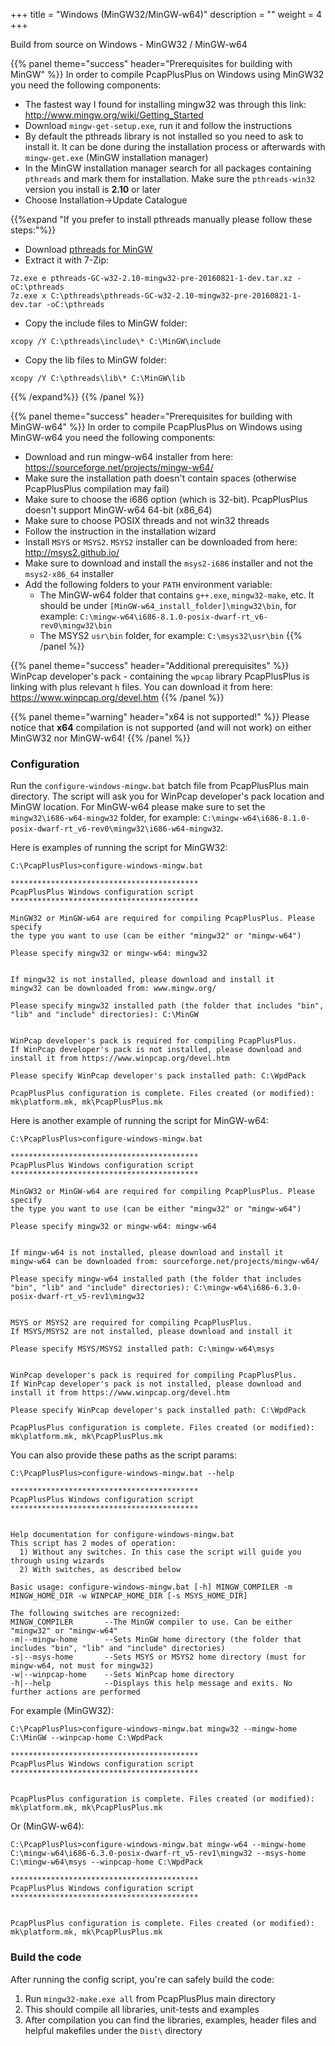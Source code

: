 +++
title = "Windows (MinGW32/MinGW-w64)"
description = ""
weight = 4
+++

Build from source on Windows - MinGW32 / MinGW-w64
<!--more-->

{{% panel theme="success" header="Prerequisites for building with MinGW" %}}
In order to compile PcapPlusPlus on Windows using MinGW32 you need the following components:

* The fastest way I found for installing mingw32 was through this link: <http://www.mingw.org/wiki/Getting_Started>
* Download `mingw-get-setup.exe`, run it and follow the instructions
* By default the pthreads library is not installed so you need to ask to install it. It can be done during the installation process or afterwards with `mingw-get.exe` (MinGW installation manager)
* In the MinGW installation manager search for all packages containing `pthreads` and mark them for installation. Make sure the `pthreads-win32` version you install is __2.10__ or later
* Choose Installation->Update Catalogue

{{%expand "If you prefer to install pthreads manually please follow these steps:"%}}

* Download [pthreads for MinGW](http://ftp.ntua.gr/mirror/mingw/MinGW/Base/pthreads-w32/pthreads-w32-2.10-pre-20160821-1/pthreads-GC-w32-2.10-mingw32-pre-20160821-1-dev.tar.xz)
* Extract it with 7-Zip:

```shell
7z.exe e pthreads-GC-w32-2.10-mingw32-pre-20160821-1-dev.tar.xz -oC:\pthreads
7z.exe x C:\pthreads\pthreads-GC-w32-2.10-mingw32-pre-20160821-1-dev.tar -oC:\pthreads
```

* Copy the include files to MinGW folder:

```shell
xcopy /Y C:\pthreads\include\* C:\MinGW\include
```

* Copy the lib files to MinGW folder:

```shell
xcopy /Y C:\pthreads\lib\* C:\MinGW\lib
```

{{% /expand%}}
{{% /panel %}}

{{% panel theme="success" header="Prerequisites for building with MinGW-w64" %}}
In order to compile PcapPlusPlus on Windows using MinGW-w64 you need the following components:

* Download and run mingw-w64 installer from here: <https://sourceforge.net/projects/mingw-w64/>
* Make sure the installation path doesn't contain spaces (otherwise PcapPlusPlus compilation may fail)
* Make sure to choose the i686 option (which is 32-bit). PcapPlusPlus doesn't support MinGW-w64 64-bit (x86_64)
* Make sure to choose POSIX threads and not win32 threads
* Follow the instruction in the installation wizard
* Install `MSYS` or `MSYS2`. `MSYS2` installer can be downloaded from here: <http://msys2.github.io/>
* Make sure to download and install the `msys2-i686` installer and not the `msys2-x86_64` installer
* Add the following folders to your `PATH` environment variable:
  * The MinGW-w64 folder that contains `g++.exe`, `mingw32-make`, etc. It should be under `[MinGW-w64_install_folder]\mingw32\bin`, for example: `C:\mingw-w64\i686-8.1.0-posix-dwarf-rt_v6-rev0\mingw32\bin`
  * The MSYS2 `usr\bin` folder, for example: `C:\msys32\usr\bin`
{{% /panel %}}

{{% panel theme="success" header="Additional prerequisites" %}}
WinPcap developer's pack - containing the `wpcap` library PcapPlusPlus is linking with plus relevant `h` files. You can download it from here: <https://www.winpcap.org/devel.htm>
{{% /panel %}}

{{% panel theme="warning" header="x64 is not supported!" %}}
Please notice that __x64__ compilation is not supported (and will not work) on either MinGW32 nor MinGW-w64!
{{% /panel %}}

### Configuration

Run the `configure-windows-mingw.bat` batch file from PcapPlusPlus main directory. The script will ask you for WinPcap developer's pack location and MinGW location. For MinGW-w64 please make sure to set the `mingw32\i686-w64-mingw32` folder, for example: `C:\mingw-w64\i686-8.1.0-posix-dwarf-rt_v6-rev0\mingw32\i686-w64-mingw32`.

Here is examples of running the script for MinGW32:

```shell
C:\PcapPlusPlus>configure-windows-mingw.bat

******************************************
PcapPlusPlus Windows configuration script
******************************************

MinGW32 or MinGW-w64 are required for compiling PcapPlusPlus. Please specify
the type you want to use (can be either "mingw32" or "mingw-w64")

Please specify mingw32 or mingw-w64: mingw32


If mingw32 is not installed, please download and install it
mingw32 can be downloaded from: www.mingw.org/

Please specify mingw32 installed path (the folder that includes "bin", "lib" and "include" directories): C:\MinGW


WinPcap developer's pack is required for compiling PcapPlusPlus.
If WinPcap developer's pack is not installed, please download and install it from https://www.winpcap.org/devel.htm

Please specify WinPcap developer's pack installed path: C:\WpdPack

PcapPlusPlus configuration is complete. Files created (or modified): mk\platform.mk, mk\PcapPlusPlus.mk
```

Here is another example of running the script for MinGW-w64:

```shell
C:\PcapPlusPlus>configure-windows-mingw.bat

******************************************
PcapPlusPlus Windows configuration script
******************************************

MinGW32 or MinGW-w64 are required for compiling PcapPlusPlus. Please specify
the type you want to use (can be either "mingw32" or "mingw-w64")

Please specify mingw32 or mingw-w64: mingw-w64


If mingw-w64 is not installed, please download and install it
mingw-w64 can be downloaded from: sourceforge.net/projects/mingw-w64/

Please specify mingw-w64 installed path (the folder that includes "bin", "lib" and "include" directories): C:\mingw-w64\i686-6.3.0-posix-dwarf-rt_v5-rev1\mingw32


MSYS or MSYS2 are required for compiling PcapPlusPlus.
If MSYS/MSYS2 are not installed, please download and install it

Please specify MSYS/MSYS2 installed path: C:\mingw-w64\msys


WinPcap developer's pack is required for compiling PcapPlusPlus.
If WinPcap developer's pack is not installed, please download and install it from https://www.winpcap.org/devel.htm

Please specify WinPcap developer's pack installed path: C:\WpdPack

PcapPlusPlus configuration is complete. Files created (or modified): mk\platform.mk, mk\PcapPlusPlus.mk

```

You can also provide these paths as the script params:

```shell
C:\PcapPlusPlus>configure-windows-mingw.bat --help

******************************************
PcapPlusPlus Windows configuration script
******************************************


Help documentation for configure-windows-mingw.bat
This script has 2 modes of operation:
  1) Without any switches. In this case the script will guide you through using wizards
  2) With switches, as described below

Basic usage: configure-windows-mingw.bat [-h] MINGW_COMPILER -m MINGW_HOME_DIR -w WINPCAP_HOME_DIR [-s MSYS_HOME_DIR]

The following switches are recognized:
MINGW_COMPILER       --The MinGW compiler to use. Can be either "mingw32" or "mingw-w64"
-m|--mingw-home      --Sets MinGW home directory (the folder that includes "bin", "lib" and "include" directories)
-s|--msys-home       --Sets MSYS or MSYS2 home directory (must for mingw-w64, not must for mingw32)
-w|--winpcap-home    --Sets WinPcap home directory
-h|--help            --Displays this help message and exits. No further actions are performed
```

For example (MinGW32):

```shell
C:\PcapPlusPlus>configure-windows-mingw.bat mingw32 --mingw-home C:\MinGW --winpcap-home C:\WpdPack

******************************************
PcapPlusPlus Windows configuration script
******************************************


PcapPlusPlus configuration is complete. Files created (or modified): mk\platform.mk, mk\PcapPlusPlus.mk

```

Or (MinGW-w64):

```shell
C:\PcapPlusPlus>configure-windows-mingw.bat mingw-w64 --mingw-home C:\mingw-w64\i686-6.3.0-posix-dwarf-rt_v5-rev1\mingw32 --msys-home C:\mingw-w64\msys --winpcap-home C:\WpdPack

******************************************
PcapPlusPlus Windows configuration script
******************************************


PcapPlusPlus configuration is complete. Files created (or modified): mk\platform.mk, mk\PcapPlusPlus.mk
```

### Build the code

After running the config script, you're can safely build the code:

1. Run `mingw32-make.exe all` from PcapPlusPlus main directory
2. This should compile all libraries, unit-tests and examples
3. After compilation you can find the libraries, examples, header files and helpful makefiles under the `Dist\` directory
